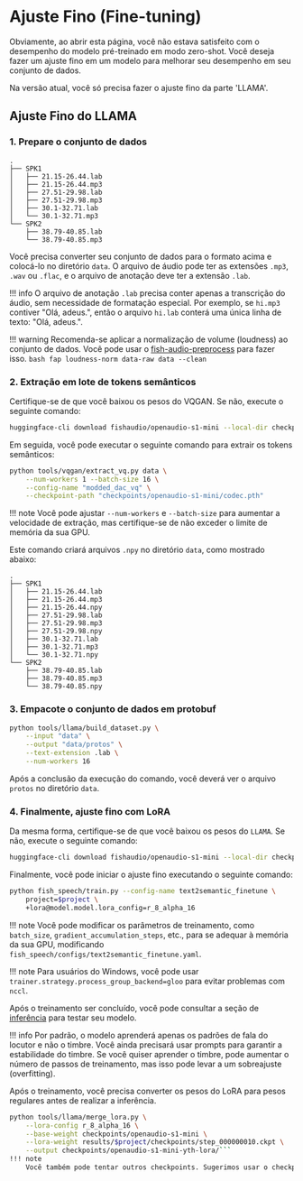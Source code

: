 # Ajuste Fino (Fine-tuning)

Obviamente, ao abrir esta página, você não estava satisfeito com o desempenho do modelo pré-treinado em modo zero-shot. Você deseja fazer um ajuste fino em um modelo para melhorar seu desempenho em seu conjunto de dados.

Na versão atual, você só precisa fazer o ajuste fino da parte 'LLAMA'.

## Ajuste Fino do LLAMA
### 1. Prepare o conjunto de dados

```
.
├── SPK1
│   ├── 21.15-26.44.lab
│   ├── 21.15-26.44.mp3
│   ├── 27.51-29.98.lab
│   ├── 27.51-29.98.mp3
│   ├── 30.1-32.71.lab
│   └── 30.1-32.71.mp3
└── SPK2
    ├── 38.79-40.85.lab
    └── 38.79-40.85.mp3
```

Você precisa converter seu conjunto de dados para o formato acima e colocá-lo no diretório `data`. O arquivo de áudio pode ter as extensões `.mp3`, `.wav` ou `.flac`, e o arquivo de anotação deve ter a extensão `.lab`.

!!! info
    O arquivo de anotação `.lab` precisa conter apenas a transcrição do áudio, sem necessidade de formatação especial. Por exemplo, se `hi.mp3` contiver "Olá, adeus.", então o arquivo `hi.lab` conterá uma única linha de texto: "Olá, adeus.".

!!! warning
    Recomenda-se aplicar a normalização de volume (loudness) ao conjunto de dados. Você pode usar o [fish-audio-preprocess](https://github.com/fishaudio/audio-preprocess) para fazer isso.
    ```bash
    fap loudness-norm data-raw data --clean
    ```

### 2. Extração em lote de tokens semânticos

Certifique-se de que você baixou os pesos do VQGAN. Se não, execute o seguinte comando:

```bash
huggingface-cli download fishaudio/openaudio-s1-mini --local-dir checkpoints/openaudio-s1-mini
```

Em seguida, você pode executar o seguinte comando para extrair os tokens semânticos:

```bash
python tools/vqgan/extract_vq.py data \
    --num-workers 1 --batch-size 16 \
    --config-name "modded_dac_vq" \
    --checkpoint-path "checkpoints/openaudio-s1-mini/codec.pth"
```

!!! note
    Você pode ajustar `--num-workers` e `--batch-size` para aumentar a velocidade de extração, mas certifique-se de não exceder o limite de memória da sua GPU.

Este comando criará arquivos `.npy` no diretório `data`, como mostrado abaixo:

```
.
├── SPK1
│   ├── 21.15-26.44.lab
│   ├── 21.15-26.44.mp3
│   ├── 21.15-26.44.npy
│   ├── 27.51-29.98.lab
│   ├── 27.51-29.98.mp3
│   ├── 27.51-29.98.npy
│   ├── 30.1-32.71.lab
│   ├── 30.1-32.71.mp3
│   └── 30.1-32.71.npy
└── SPK2
    ├── 38.79-40.85.lab
    ├── 38.79-40.85.mp3
    └── 38.79-40.85.npy
```

### 3. Empacote o conjunto de dados em protobuf

```bash
python tools/llama/build_dataset.py \
    --input "data" \
    --output "data/protos" \
    --text-extension .lab \
    --num-workers 16
```

Após a conclusão da execução do comando, você deverá ver o arquivo `protos` no diretório `data`.

### 4. Finalmente, ajuste fino com LoRA

Da mesma forma, certifique-se de que você baixou os pesos do `LLAMA`. Se não, execute o seguinte comando:

```bash
huggingface-cli download fishaudio/openaudio-s1-mini --local-dir checkpoints/openaudio-s1-mini
```

Finalmente, você pode iniciar o ajuste fino executando o seguinte comando:

```bash
python fish_speech/train.py --config-name text2semantic_finetune \
    project=$project \
    +lora@model.model.lora_config=r_8_alpha_16
```

!!! note
    Você pode modificar os parâmetros de treinamento, como `batch_size`, `gradient_accumulation_steps`, etc., para se adequar à memória da sua GPU, modificando `fish_speech/configs/text2semantic_finetune.yaml`.

!!! note
    Para usuários do Windows, você pode usar `trainer.strategy.process_group_backend=gloo` para evitar problemas com `nccl`.

Após o treinamento ser concluído, você pode consultar a seção de [inferência](inference.md) para testar seu modelo.

!!! info
    Por padrão, o modelo aprenderá apenas os padrões de fala do locutor e não o timbre. Você ainda precisará usar prompts para garantir a estabilidade do timbre.
    Se você quiser aprender o timbre, pode aumentar o número de passos de treinamento, mas isso pode levar a um sobreajuste (overfitting).

Após o treinamento, você precisa converter os pesos do LoRA para pesos regulares antes de realizar a inferência.

```bash
python tools/llama/merge_lora.py \
	--lora-config r_8_alpha_16 \
	--base-weight checkpoints/openaudio-s1-mini \
	--lora-weight results/$project/checkpoints/step_000000010.ckpt \
	--output checkpoints/openaudio-s1-mini-yth-lora/```
!!! note
    Você também pode tentar outros checkpoints. Sugerimos usar o checkpoint mais antigo que atenda aos seus requisitos, pois eles geralmente têm um desempenho melhor em dados fora de distribuição (OOD).
